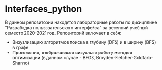 # Interfaces_python

В данном репозитории находятся лабораторные работы по дисицплине "Разрабодка пользовательского интерфейса" за весенний учебный семестр 2020-2021 год.
Репозиторий включает в себя:
* Визуализацию алгоритмов поиска в глубину (DFS) и в ширину (BFS) в графе
* Приложение, отображающее визуально работу методов оптимизации (в данном случае - BFGS, Broyden-Fletcher-Goldfarb-Shanno)
